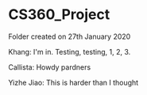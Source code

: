 # CS360_Project
Folder created on 27th January 2020

Khang: I'm in. Testing, testing, 1, 2, 3.

Callista: Howdy pardners

Yizhe Jiao: This is harder than I thought 

